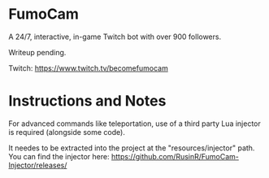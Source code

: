 # FumoCam
A 24/7, interactive, in-game Twitch bot with over 900 followers.

Writeup pending.

Twitch: https://www.twitch.tv/becomefumocam

# Instructions and Notes
For advanced commands like teleportation, use of a third party Lua injector is required (alongside some code).

It needes to be extracted into the project at the "resources/injector" path. You can find the injector here: https://github.com/RusinR/FumoCam-Injector/releases/

